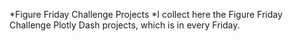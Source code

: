*Figure Friday Challenge Projects
*I collect here the Figure Friday Challenge Plotly Dash projects, which is in every Friday.
